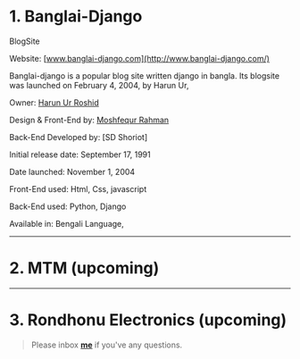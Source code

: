 # 1. Banglai-Django 

BlogSite

Website: [www.banglai-django.com](http://www.banglai-django.com/)


Banglai-django is a popular blog site written django in bangla.
Its blogsite was launched on February 4, 2004, by Harun Ur,

Owner: [Harun Ur Roshid]()

Design & Front-End by: [Moshfequr Rahman]() 

Back-End Developed by: [SD Shoriot]

Initial release date: September 17, 1991

Date launched: November 1, 2004

Front-End used:  Html, Css, javascript

Back-End used: Python, Django


Available in: Bengali Language,

---


# 2. MTM (upcoming)


---

# 3. Rondhonu Electronics (upcoming)


> Please inbox **[me](https://www.facebook.com/shoriot)** if you've any questions.